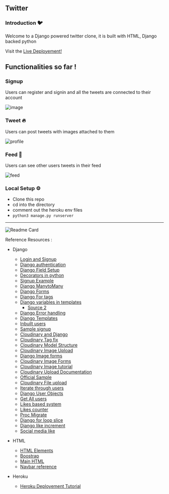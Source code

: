 ## Twitter

### Introduction 🐦

Welcome to a Django powered twitter clone, it is built with HTML, Django backed python

Visit the [Live Deployement!](https://techtweetis.herokuapp.com/)

## Functionalities so far !

### Signup

Users can register and signin and all the tweets are connected to their account 

![image](https://user-images.githubusercontent.com/67789350/113252356-61245500-92e1-11eb-887c-081f07dd940c.png)

### Tweet 🔥

Users can post tweets with images attached to them 

![profile](https://user-images.githubusercontent.com/67789350/112816334-e9ff7e80-909e-11eb-874e-28549975b579.gif)

### Feed 🍼

Users can see other users tweets in their feed 

![feed](https://user-images.githubusercontent.com/67789350/112815145-a22c2780-909d-11eb-9856-2063ca7054a5.gif)

### Local Setup ⚙️

- Clone this repo 
- cd into the directory
- comment out the heroku env files 
- `python3 manage.py runserver`

---

![Readme Card](https://github-readme-stats.vercel.app/api/pin/?username=ghaiyur-musubi&repo=techtweet-IS)


Reference Resources : 

- Django
    - [Login and Signup](https://www.ordinarycoders.com/blog/article/django-user-register-login-logout)
    - [Django authentication](https://docs.djangoproject.com/en/3.1/topics/auth/customizing/)
    - [Django Field Setup](https://docs.djangoproject.com/en/3.1/ref/models/fields/)
    - [Decorators in python](https://stackoverflow.com/questions/6392739/what-does-the-at-symbol-do-in-python)
    - [Signup Example](https://github.com/sibtc/simple-signup/tree/master/basic-example/mysite)
    - [Django ManytoMany](https://docs.djangoproject.com/en/3.1/topics/db/examples/many_to_many/)
    - [Django Forms](https://docs.djangoproject.com/en/3.1/topics/forms/)
    - [Django For tags](https://www.geeksforgeeks.org/for-loop-django-template-tags/)
    - [Django variables in templates](https://www.youtube.com/watch?v=wkTE2QvzSmc&ab_channel=CodingWithMitch)
        - [Source 2](https://stackoverflow.com/questions/53057621/django-pass-variable-into-template/53059318)
    - [Django Error handling](https://docs.djangoproject.com/en/3.1/howto/error-reporting/#:~:text=404%20errors,Your%20MIDDLEWARE%20setting%20includes%20django.)
    - [Django Templates](https://docs.djangoproject.com/en/3.1/ref/templates/language/)
    - [Inbuilt users](https://docs.djangoproject.com/en/3.1/topics/auth/)
    - [Sample signup](https://simpleisbetterthancomplex.com/tutorial/2017/02/18/how-to-create-user-sign-up-view.html)
    - [Cloudinary and Django](https://cloudinary.com/documentation/django_integration)
    - [Cloudinary Tag fix](https://stackoverflow.com/questions/40686201/django-1-10-1-my-templatetag-is-not-a-registered-tag-library-must-be-one-of/57074067)
    - [Cloudinary Model Structure](https://cloudinary.com/documentation/django_image_and_video_upload)
    - [Cloudinary Image Upload](https://kodnito.com/posts/upload-images-cloudinary-django-application/)
    - [Django Image forms](https://www.geeksforgeeks.org/imagefield-django-forms/)
    - [Cloudinary Image Forms](https://jszczerbinski.medium.com/django-web-app-and-images-cloudinary-straightforward-study-ae8b5bb03e37)
    - [Cloudinary Image tutorial](https://www.youtube.com/watch?v=1T6G7Znrbfg&ab_channel=MajinDev)
    - [Cloudinary Upload Documentation](https://github.com/cloudinary/pycloudinary#uploading-images)
    - [Official Sample](https://github.com/cloudinary/cloudinary-django-sample)
    - [Cloudinary File upload](https://alphacoder.xyz/image-upload-with-django-and-cloudinary/)
    - [Iterate through users](https://stackoverflow.com/questions/25251281/attributeerror-when-looping-through-django-user-objects)
    - [Django User Objects](https://docs.djangoproject.com/en/3.1/ref/contrib/auth/)
    - [Get All users](https://stackoverflow.com/questions/23139657/django-get-all-users#:~:text=Django%20get%20user%20it's%20also,create%20user%20%2Cchange%20password%20%2Cetc&text=will%20return%20values%20of%20all,objects.)
    - [Likes based system](https://www.youtube.com/watch?v=GMbVzl_aLxM&ab_channel=PrettyPrinted) 
    - [Likes counter](https://www.youtube.com/watch?v=xqFM6ykQEwo&ab_channel=Pyplane)
    - [Proc Migrate](https://stackoverflow.com/questions/36410107/running-manage-py-migrate-during-heroku-deployment)
    - [Django for loop slice](https://stackoverflow.com/questions/962708/how-much-flexibility-is-there-in-a-django-for-loop)
    - [Django like increment](https://stackoverflow.com/questions/43587124/django-like-count-is-not-incrementing)
    - [Social media like](https://towardsdatascience.com/build-a-social-media-website-with-django-feed-app-backend-part-4-d82facfa7b3)

- HTML 

    - [HTML Elements](https://www.w3schools.com/html/default.asp)
    - [Boostrap](https://getbootstrap.com/docs/5.0/getting-started/introduction/)
    - [Main HTML](https://www.w3schools.com/tags/tag_main.asp)
    - [Navbar reference](https://github.com/Tech-i-s/techis-wd-portfolio/blob/main/index.html)

- Heroku 

    - [Heroku Deployement Tutorial](https://www.youtube.com/watch?v=GMbVzl_aLxM&ab_channel=PrettyPrinted)
